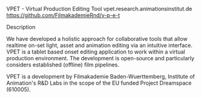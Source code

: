 VPET - Virtual Production Editing Tool
vpet.research.animationsinstitut.de
https://github.com/FilmakademieRnd/v-p-e-t

Description

We have developed a holistic approach for collaborative tools that allow realtime on-set light, asset and animation editing via an intuitive interface. VPET is a tablet based onset editing application to work within a virtual production environment. The development is open-source and particularly considers established (offline) film pipelines.

VPET is a development by Filmakademie Baden-Wuerttemberg, Institute of Animation's R&D Labs in the scope of the EU funded Project Dreamspace (610005).
